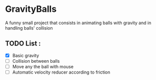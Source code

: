 # GravityBalls
A funny small project that consists in animating balls with gravity and in handling balls' collision

## TODO List :
- [x] Basic gravity
- [ ] Collision between balls
- [ ] Move any the ball with mouse
- [ ] Automatic velocity reducer according to friction